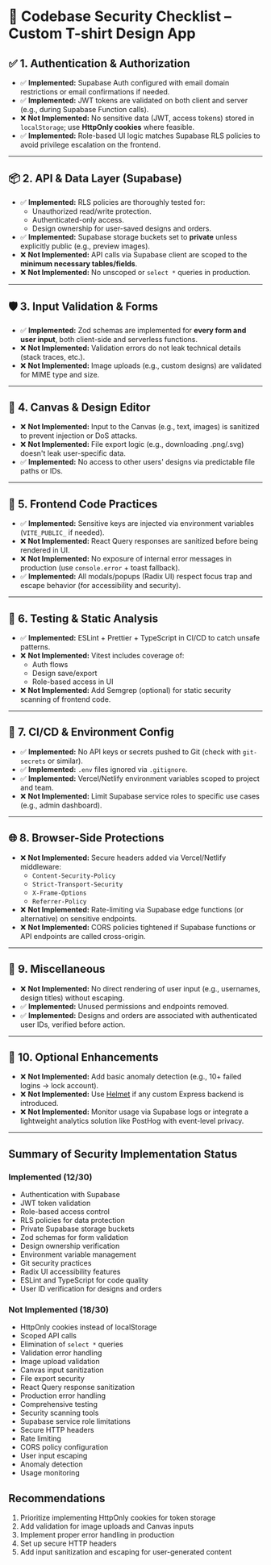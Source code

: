 # 🔐 **Codebase Security Checklist – Custom T-shirt Design App**

## ✅ **1. Authentication & Authorization**
- ✅ **Implemented:** Supabase Auth configured with email domain restrictions or email confirmations if needed.
- ✅ **Implemented:** JWT tokens are validated on both client and server (e.g., during Supabase Function calls).
- ❌ **Not Implemented:** No sensitive data (JWT, access tokens) stored in `localStorage`; use **HttpOnly cookies** where feasible.
- ✅ **Implemented:** Role-based UI logic matches Supabase RLS policies to avoid privilege escalation on the frontend.

---

## 📦 **2. API & Data Layer (Supabase)**
- ✅ **Implemented:** RLS policies are thoroughly tested for:
  - Unauthorized read/write protection.
  - Authenticated-only access.
  - Design ownership for user-saved designs and orders.
- ✅ **Implemented:** Supabase storage buckets set to **private** unless explicitly public (e.g., preview images).
- ❌ **Not Implemented:** API calls via Supabase client are scoped to the **minimum necessary tables/fields**.
- ❌ **Not Implemented:** No unscoped or `select *` queries in production.

---

## 🛡️ **3. Input Validation & Forms**
- ✅ **Implemented:** Zod schemas are implemented for **every form and user input**, both client-side and serverless functions.
- ❌ **Not Implemented:** Validation errors do not leak technical details (stack traces, etc.).
- ❌ **Not Implemented:** Image uploads (e.g., custom designs) are validated for MIME type and size.

---

## 🎨 **4. Canvas & Design Editor**
- ❌ **Not Implemented:** Input to the Canvas (e.g., text, images) is sanitized to prevent injection or DoS attacks.
- ❌ **Not Implemented:** File export logic (e.g., downloading .png/.svg) doesn't leak user-specific data.
- ✅ **Implemented:** No access to other users' designs via predictable file paths or IDs.

---

## 🧩 **5. Frontend Code Practices**
- ✅ **Implemented:** Sensitive keys are injected via environment variables (`VITE_PUBLIC_` if needed).
- ❌ **Not Implemented:** React Query responses are sanitized before being rendered in UI.
- ❌ **Not Implemented:** No exposure of internal error messages in production (use `console.error` + toast fallback).
- ✅ **Implemented:** All modals/popups (Radix UI) respect focus trap and escape behavior (for accessibility and security).

---

## 🧪 **6. Testing & Static Analysis**
- ✅ **Implemented:** ESLint + Prettier + TypeScript in CI/CD to catch unsafe patterns.
- ❌ **Not Implemented:** Vitest includes coverage of:
  - Auth flows
  - Design save/export
  - Role-based access in UI
- ❌ **Not Implemented:** Add Semgrep (optional) for static security scanning of frontend code.

---

## 🔑 **7. CI/CD & Environment Config**
- ✅ **Implemented:** No API keys or secrets pushed to Git (check with `git-secrets` or similar).
- ✅ **Implemented:** `.env` files ignored via `.gitignore`.
- ✅ **Implemented:** Vercel/Netlify environment variables scoped to project and team.
- ❌ **Not Implemented:** Limit Supabase service roles to specific use cases (e.g., admin dashboard).

---

## 🌐 **8. Browser-Side Protections**
- ❌ **Not Implemented:** Secure headers added via Vercel/Netlify middleware:
  - `Content-Security-Policy`
  - `Strict-Transport-Security`
  - `X-Frame-Options`
  - `Referrer-Policy`
- ❌ **Not Implemented:** Rate-limiting via Supabase edge functions (or alternative) on sensitive endpoints.
- ❌ **Not Implemented:** CORS policies tightened if Supabase functions or API endpoints are called cross-origin.

---

## 🧾 **9. Miscellaneous**
- ❌ **Not Implemented:** No direct rendering of user input (e.g., usernames, design titles) without escaping.
- ✅ **Implemented:** Unused permissions and endpoints removed.
- ✅ **Implemented:** Designs and orders are associated with authenticated user IDs, verified before action.

---

## 🔭 **10. Optional Enhancements**
- ❌ **Not Implemented:** Add basic anomaly detection (e.g., 10+ failed logins → lock account).
- ❌ **Not Implemented:** Use [Helmet](https://helmetjs.github.io/) if any custom Express backend is introduced.
- ❌ **Not Implemented:** Monitor usage via Supabase logs or integrate a lightweight analytics solution like PostHog with event-level privacy.

---

## Summary of Security Implementation Status

### Implemented (12/30)
- Authentication with Supabase
- JWT token validation
- Role-based access control
- RLS policies for data protection
- Private Supabase storage buckets
- Zod schemas for form validation
- Design ownership verification
- Environment variable management
- Git security practices
- Radix UI accessibility features
- ESLint and TypeScript for code quality
- User ID verification for designs and orders

### Not Implemented (18/30)
- HttpOnly cookies instead of localStorage
- Scoped API calls
- Elimination of `select *` queries
- Validation error handling
- Image upload validation
- Canvas input sanitization
- File export security
- React Query response sanitization
- Production error handling
- Comprehensive testing
- Security scanning tools
- Supabase service role limitations
- Secure HTTP headers
- Rate limiting
- CORS policy configuration
- User input escaping
- Anomaly detection
- Usage monitoring

## Recommendations
1. Prioritize implementing HttpOnly cookies for token storage
2. Add validation for image uploads and Canvas inputs
3. Implement proper error handling in production
4. Set up secure HTTP headers
5. Add input sanitization and escaping for user-generated content
